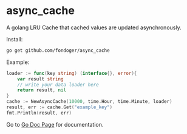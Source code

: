 async_cache
=====

A golang LRU Cache that cached values are updated asynchronously.

Install:
```bash
go get github.com/fondoger/async_cache
```

Example:
```go
loader := func(key string) (interface{}, error){
    var result string
    // write your data loader here
    return result, nil
}
cache := NewAsyncCache(10000, time.Hour, time.Minute, loader)
result, err := cache.Get("example_key")
fmt.Println(result, err)
```

Go to [Go Doc Page](https://pkg.go.dev/github.com/fondoger/async_cache?tab=doc) for documentation.

